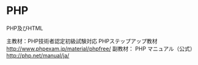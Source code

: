 # PHP
PHP及びHTML

主教材：PHP技術者認定初級試験対応 PHPステップアップ教材 http://www.phpexam.jp/material/phpfree/
副教材： PHP マニュアル（公式） http://php.net/manual/ja/

